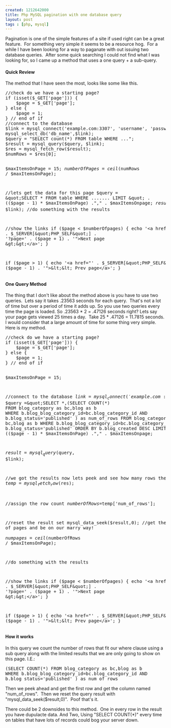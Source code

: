 ```yaml
--- 
created: 1212642000
title: Php MySQL pagination with one database query
layout: post
tags : [php, mysql]
---
```

<p>Pagination is one of the simple features of a site if used right can be a great feature.&nbsp; For something very simple it seems to be a resource hog.&nbsp; For a while I have been looking for a way to paganate with out issuing two database queries.&nbsp; After some quick searching I could not find what I was looking for, so I came up a method that uses a one query + a sub-query.</p>
<h4>Quick Review</h4>
<p>The method that I have seen the most, looks like some like this.</p>
<pre class="brush: php">
//check do we have a starting page?
if (isset($_GET['page'])) {
    $page = $_GET['page'];
} else {
    $page = 1;
} // end of if
//connect to the database
$link = mysql_connect('example.com:3307', 'username', 'password');
mysql_select_db('db_name',$link);
$query = &quot;SELECT count(*) FROM table WHERE ...&quot;;
$result = mysql_query($query, $link);
$res = mysql_fetch_row($result);
$numRows = $res[0];

$maxItemsOnPage = 15;
$numberOfPages = ceil($numRows / $maxItemsOnPage);

//lets get the data for this page
$query = &quot;SELECT * FROM table WHERE ....... LIMIT &quot; . (($page - 1) * $maxItemsOnPage) 
.&quot;,&quot; . $maxItemsOnpage;
$result = mysql_query($query, $link);
//do something with the results


//show the links
if ($page &lt; $numberOfpages) {
    echo '&lt;a href=&quot;' . $_SERVER[&quot;PHP_SELF&quot;] . '?page=' . ($page + 1) .
        '&quot;&gt;Next page &amp;gt;&amp;gt;&lt;/a&gt;';
}

if ($page &gt; 1) {
    echo '&lt;a href=&quot;' . $_SERVER[&quot;PHP_SELF&quot;] . '?page=' . ($page - 1) .
        '&quot;&gt;&amp;lt;&amp;lt; Prev page&lt;/a&gt;';
}
</pre>
<h4>One Query Method</h4>
<p>The thing that I don't like about the method above is you have to use two queries.&nbsp; Lets say it takes .23563 seconds for each query.&nbsp; That's not a lot of time but over a period of time it adds up. So you use two queries every time the page is loaded. So .23563 * 2 = .47126 seconds right? Lets say your page gets viewed 25 times a day.&nbsp; Take 25 * .47126 = 11.7815 seconds.&nbsp; I would consider that a large amount of time for some thing very simple.&nbsp; Here is my method.</p>
<pre class="brush: php">
//check do we have a starting page?
if (isset($_GET['page'])) {
    $page = $_GET['page'];
} else {
    $page = 1;
} // end of if

$maxItemsOnPage = 15;

//connect to the database
$link = mysql_connect('example.com:3307', 'username', 'password');
mysql_select_db('db_name',$link);
$query =&quot;SELECT *,(SELECT COUNT(*) FROM blog_category as bc,blog as b
WHERE b.blog_blog_category_id=bc.blog_category_id AND
b.blog_status='published' ) as num_of_rows FROM blog_category as
bc,blog as b WHERE b.blog_blog_category_id=bc.blog_category_id AND
b.blog_status='published' ORDER BY b.blog_created DESC LIMIT&quot; . (($page - 1) * $maxItemsOnPage) 
.&quot;,&quot; . $maxItemsOnpage;

$result = mysql_query($query, $link);

//we got the results now lets peek and see how many rows there are
$temp= mysql_fetch_row($res);

//assign the row count
$numberOfRows=$temp['num_of_rows'];

//reset the result set
mysql_data_seek($result,0);
//get the number of pages and be on our marry way!     
$numpages = ceil($numberOfRows / $maxItemsOnPage);

//do something with the results


//show the links
if ($page &lt; $numberOfpages) {
    echo '&lt;a href=&quot;' . $_SERVER[&quot;PHP_SELF&quot;] . '?page=' . ($page + 1) .
        '&quot;&gt;Next page &amp;gt;&amp;gt;&lt;/a&gt;';
}

if ($page &gt; 1) {
    echo '&lt;a href=&quot;' . $_SERVER[&quot;PHP_SELF&quot;] . '?page=' . ($page - 1) .
        '&quot;&gt;&amp;lt;&amp;lt; Prev page&lt;/a&gt;';
}
</pre>
<h4>How it works</h4>
<p>In this query we count the number of rows that fit our where clause using a sub query along with the limited results that we are only going to show on this page. I.E.:</p>
<pre class="brush: php">
(SELECT COUNT(*) FROM blog_category as bc,blog as b
WHERE b.blog_blog_category_id=bc.blog_category_id AND
b.blog_status='published' ) as num_of_rows
</pre>
<p>Then we peek ahead and get the first row and get the column named &quot;num_of_rows&quot;.&nbsp; Then we reset the query result with &quot;mysql_data_seek($result,0)&quot;.&nbsp; Poof that's it.&nbsp;</p>
<p>There could be 2 downsides to this method.&nbsp; One in every row in the result you have dupulacte data. And Two, Using &quot;SELECT COUNT(*)&quot; every time on tables that have lots of records could bog your server down.&nbsp;</p>
